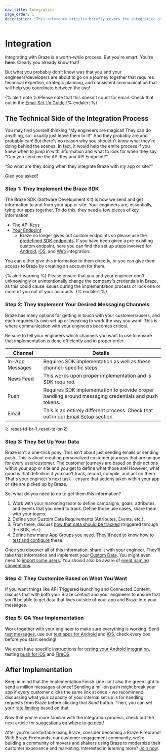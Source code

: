 ```yaml
---
nav_title: Integration
page_order: 1
description: "This reference articles briefly covers the integration steps required from your engineers/developers."
---
```


# Integration

Integrating with Braze is a worth-while process. But you're smart. You're __here__. Clearly you already know that!

But what you probably don't know was that you and your engineers/developers are about to go on a journey together that requires technical expertise, strategic planning, and consistent communication that will help you coordinate between the two!

{% alert note %}Please note that this doesn't count for email. Check that out in the [Email Set Up Guide]({{site.baseurl}}/user_guide/onboarding_with_braze/email_setup/overview_and_requirements/).{% endalert %}

## The Technical Side of the Integration Process

You may find yourself thinking "My engineers are magical! They can do anything, so I usually just leave them to it!" And they probably are and probably can! But there's no reason why you shouldn't know what they're doing behind the scenes. In fact, it would help the entire process if you knew when to jump in with information and what to look for when they say "Can you send me the API Key and API Endpoint?".

"So what are they doing when they integrate Braze with my app or site?"

Glad you asked!

### Step 1: They Implement the Braze SDK

The Braze SDK (Software Development Kit) is how we send and get information to and from your app or site. Your engineers are, essentially, tying our apps together. To do this, they need a few pieces of key information:

* [The API Keys]({{site.baseurl}}/user_guide/administrative/app_settings/developer_console/api_settings_tab/)
* [Your Endpoint]({{site.baseurl}}/user_guide/administrative/access_braze/sdk_endpoints/)
  * Braze no longer gives out custom endpoints so please use the [predefined SDK endpoints]({{site.baseurl}}/user_guide/administrative/access_braze/sdk_endpoints/). If you have been given a pre-exisiting custom endpoint, here you can find the set up steps involved for [Android]({{site.baseurl}}/developer_guide/platform_integration_guides/android/initial_sdk_setup/android_sdk_integration/#step-5-optional-custom-endpoint-setup), [iOS]({{site.baseurl}}/developer_guide/platform_integration_guides/ios/initial_sdk_setup/), and [Web]({{site.baseurl}}/developer_guide/platform_integration_guides/web/initial_sdk_setup/#initializing-the-sdk) integration.

You can either give this information to them directly, or you can give them access to Braze by creating an account for them.

{% alert warning %}
Please ensure that you and your engineer don't unknowingly or unintentionally change the company's credentials in Braze, as this could cause issues during the implementation process or lock one or more of you out of your accounts.
{% endalert %}

### Step 2: They Implement Your Desired Messaging Channels

Braze has many options for getting in touch with your customers/users, and each requires its own set up or tweaking to work the way you want. This is where communication with your engineers becomes critical.

Be sure to tell your engineers which channels you want to use to ensure that implementation is done efficiently and in proper order.

| Channel | Details |
|---|---|
| In-App Messages | Requires SDK implementation as well as these channel-specific steps. |
| News Feed | This works upon proper implementation and is SDK required. |
| Push | Requires SDK implementation to provide proper handling around messaging credentials and push tokens. |
| Email | This is an entirely different process. Check that out in [our Email Setup section]({{site.baseurl}}/user_guide/onboarding_with_braze/email_setup/overview_and_requirements). |
{: .reset-td-br-1 .reset-td-br-2}

### Step 3: They Set Up Your Data

Braze isn't a one-trick pony. This isn't about just sending emails or sending push. This is about creating personalized customer journeys that are unique for every user/customer. The customer journeys are based on their actions within your app or site and you get to define what those are! However, what good is that definition if you can't track, record, compile, and act on them. That's your engineer's next task - ensure that actions taken within your app or site are picked up by Braze.

So, what do you need to do to get them this information?

1. Work with your marketing team to define campaigns, goals, attributes, and events that you need to track. Define those use cases, share them with your teams.
2. Define your Custom Data Requirements (Attributes, Events, etc.).
3. From there, discuss [how that data should be tracked]({{site.baseurl}}/user_guide/data_and_analytics/custom_data/custom_events/) (triggered through the SDK, etc.).
4. Define how many [App Groups]({{site.baseurl}}/user_guide/administrative/app_settings/app_group_management/) you need. They'll need to know how to [test and configure]({{site.baseurl}}/developer_guide/platform_wide/app_group_configuration/) these.

Once you discover all of this information, share it with your engineer. They'll take that information and implement your [Custom Data]({{site.baseurl}}/user_guide/data_and_analytics/custom_data/pre-populating_custom_data/). You might even need to [import some users]({{site.baseurl}}/user_guide/data_and_analytics/user_data_collection/user_import/). You should also be aware of [event naming conventions]({{site.baseurl}}/user_guide/data_and_analytics/custom_data/event_naming_conventions/).

### Step 4: They Customize Based on What You Want

If you want things like API Triggered launching and Connected Content, discuss that with both your Braze contact and your engineers to ensure that you'll be able to get data that lives outside of your app and Braze into your messages.

### Step 5: QA Your Implementation

Work together with your engineer to make sure everything is working. Send [test messages]({{site.baseurl}}/user_guide/engagement_tools/campaigns/testing_and_more/sending_test_push_notifications/), use our [test apps for Android]({{site.baseurl}}/developer_guide/platform_integration_guides/android/sample_apps/) and [iOS]({{site.baseurl}}/developer_guide/platform_integration_guides/ios/sample_apps/), check every box before you start sending!

We even have specific instructions for [testing your Android integration]({{site.baseurl}}/developer_guide/platform_integration_guides/android/initial_sdk_setup/test_your_basic_integration/#test-your-basic-integration), testing [push for iOS]({{site.baseurl}}/developer_guide/platform_integration_guides/ios/push_notifications/testing/) and [FireOS]({{site.baseurl}}/developer_guide/platform_integration_guides/fireos/push_notifications/testing/).

## After Implementation

Keep in mind that the Implementation Finish Line isn't also the green light to send a million messages at once! Sending a million push might break your app if every customer clicks the same link at once - we recommend discussing what your capacity of your internal set up is for handling requests from Braze before clicking that _Send_ button. Then, you can set your [rate limiting]({{site.baseurl}}/user_guide/engagement_tools/campaigns/testing_and_more/rate-limiting/#rate-limiting) based on that.

Now that you're more familiar with the integration process, check out the next article for [suggestions on where to go next]({{site.baseurl}}/user_guide/onboarding_with_braze/learning_to_use_braze/)!

After you're comfortable using Braze, consider becoming a Braze Firebrand! With Braze Firebrands, our customer engagement community, we're building a community of movers and shakers using Braze to modernize their customer experience and marketing. Interested in learning more? [Join now](https://brazefirebrands.splashthat.com/).
